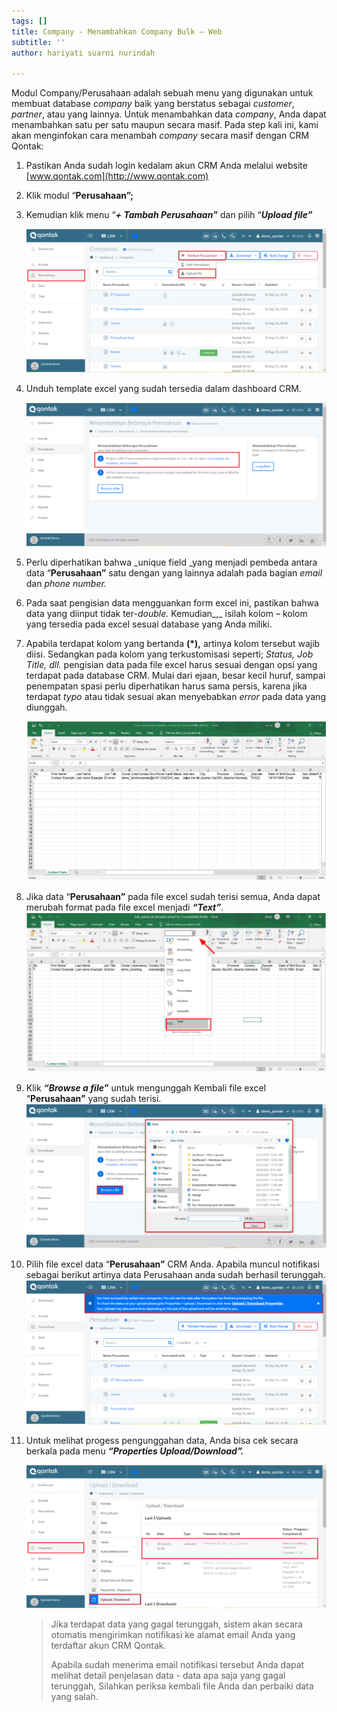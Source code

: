 ```yaml
---
tags: []
title: Company - Menambahkan Company Bulk – Web
subtitle: ''
author: hariyati suarni nurindah

---
```

Modul Company/Perusahaan adalah sebuah menu yang digunakan untuk membuat database _company_ baik yang berstatus sebagai _customer_, _partner_, atau yang lainnya. Untuk menambahkan data _company_, Anda dapat menambahkan satu per satu maupun secara masif. Pada step kali ini, kami akan menginfokan cara menambah _company_ secara masif dengan CRM Qontak:

 1. Pastikan Anda sudah login kedalam akun CRM Anda melalui website [www.qontak.com](http://www.qontak.com)
 2. Klik modul “**Perusahaan”;**
 3. Kemudian klik menu “**_+ Tambah Perusahaan”_** dan pilih “**_Upload file”_**

    ![](/uploads/bulkcompany1.PNG)
 4. Unduh template excel yang sudah tersedia dalam dashboard CRM.

    ![](/uploads/bulkcompany2.PNG)
 5. Perlu diperhatikan bahwa _unique field _yang menjadi pembeda antara data “**Perusahaan”** satu dengan yang lainnya adalah pada bagian _email_ dan _phone number._
 6. Pada saat pengisian data mengguankan form excel ini, pastikan bahwa data yang diinput tidak ter-_double._ Kemudian_,_ isilah kolom – kolom yang tersedia pada excel sesuai database yang Anda miliki.
 7. Apabila terdapat kolom yang bertanda **(*),** artinya kolom tersebut wajib diisi. Sedangkan pada kolom yang terkustomisasi seperti; _Status, Job Title, dll._ pengisian data pada file excel harus sesuai dengan opsi yang terdapat pada database CRM. Mulai dari ejaan, besar kecil huruf, sampai penempatan spasi perlu diperhatikan harus sama persis, karena jika terdapat _typo_ atau tidak sesuai akan menyebabkan _error_ pada data yang diunggah.

    ![](/uploads/bulkontak4.PNG)
 8. Jika data “**Perusahaan”** pada file excel sudah terisi semua, Anda dapat merubah format pada file excel menjadi **_“Text”_**_._  
    ![](/uploads/bulkontak6.PNG)
 9. Klik **_“Browse a file”_** untuk mengunggah Kembali file excel “**Perusahaan”** yang sudah terisi.  
    ![](/uploads/bulkcompany3.PNG)
10. Pilih file excel data “**Perusahaan”** CRM Anda. Apabila muncul notifikasi sebagai berikut artinya data Perusahaan anda sudah berhasil terunggah.  
    ![](/uploads/bulkcompany4.PNG)
11. Untuk melihat progess pengunggahan data, Anda bisa cek secara berkala pada menu **_“Properties Upload/Download”._**

    ![](/uploads/bulkcompany5.PNG)

    > Jika terdapat data yang gagal terunggah, sistem akan secara otomatis mengirimkan notifikasi ke alamat email Anda yang terdaftar akun CRM Qontak.
    >
    > Apabila sudah menerima email notifikasi tersebut Anda dapat melihat detail penjelasan data - data apa saja yang gagal terunggah, Silahkan periksa kembali file Anda dan perbaiki data yang salah.